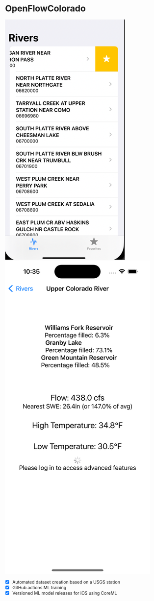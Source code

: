 # OpenFlowColorado

![Alt text](assets/SS3.png?raw=true "Home Screen")
![Alt text](assets/SS1.png?raw=true "River View")

- [x] Automated dataset creation based on a USGS station
- [x] GitHub actions ML training
- [x] Versioned ML model releases for iOS using CoreML
